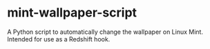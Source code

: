 # mint-wallpaper-script
A Python script to automatically change the wallpaper on Linux Mint. Intended for use as a Redshift hook.
